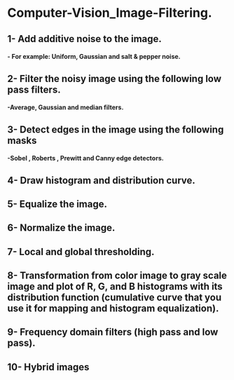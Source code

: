 # Computer-Vision_Image-Filtering.
## 1- Add additive noise to the image. 
####   - For example: Uniform, Gaussian and salt & pepper noise. 
## 2- Filter the noisy image using the following low pass filters. 
####   -Average, Gaussian and median filters. 
## 3- Detect edges in the image using the following masks 
####   -Sobel , Roberts , Prewitt and Canny edge detectors. 
## 4- Draw histogram and distribution curve. 
## 5- Equalize the image. 
## 6- Normalize the image. 
## 7- Local and global thresholding. 
## 8- Transformation from color image to gray scale image and plot of R, G, and B histograms with its distribution function (cumulative curve that you use it for mapping and histogram equalization). 
## 9- Frequency domain filters (high pass and low pass). 
## 10- Hybrid images
